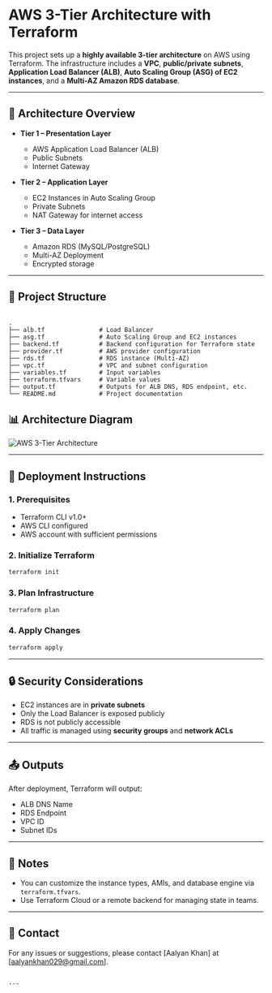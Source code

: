 

# AWS 3-Tier Architecture with Terraform

This project sets up a **highly available 3-tier architecture** on AWS using Terraform. The infrastructure includes a **VPC**, **public/private subnets**, **Application Load Balancer (ALB)**, **Auto Scaling Group (ASG) of EC2 instances**, and a **Multi-AZ Amazon RDS database**.

---

## 📐 Architecture Overview

- **Tier 1 – Presentation Layer**
  - AWS Application Load Balancer (ALB)
  - Public Subnets
  - Internet Gateway

- **Tier 2 – Application Layer**
  - EC2 Instances in Auto Scaling Group
  - Private Subnets
  - NAT Gateway for internet access

- **Tier 3 – Data Layer**
  - Amazon RDS (MySQL/PostgreSQL)
  - Multi-AZ Deployment
  - Encrypted storage

---

## 📁 Project Structure

```

.
├── alb.tf               # Load Balancer
├── asg.tf               # Auto Scaling Group and EC2 instances
├── backend.tf           # Backend configuration for Terraform state
├── provider.tf          # AWS provider configuration
├── rds.tf               # RDS instance (Multi-AZ)
├── vpc.tf               # VPC and subnet configuration
├── variables.tf         # Input variables
├── terraform.tfvars     # Variable values
├── output.tf            # Outputs for ALB DNS, RDS endpoint, etc.
└── README.md            # Project documentation

````
## 📊 Architecture Diagram

![AWS 3-Tier Architecture](/AWS-3-Tier-Architecture.png)

---

## 🚀 Deployment Instructions

### 1. Prerequisites

- Terraform CLI v1.0+
- AWS CLI configured
- AWS account with sufficient permissions

### 2. Initialize Terraform

```bash
terraform init
````

### 3. Plan Infrastructure

```bash
terraform plan
```

### 4. Apply Changes

```bash
terraform apply
```

---

## 🔒 Security Considerations

* EC2 instances are in **private subnets**
* Only the Load Balancer is exposed publicly
* RDS is not publicly accessible
* All traffic is managed using **security groups** and **network ACLs**

---

## 📤 Outputs

After deployment, Terraform will output:

* ALB DNS Name
* RDS Endpoint
* VPC ID
* Subnet IDs

---

## 📌 Notes

* You can customize the instance types, AMIs, and database engine via `terraform.tfvars`.
* Use Terraform Cloud or a remote backend for managing state in teams.

---

## 📧 Contact

For any issues or suggestions, please contact \[Aalyan Khan] at \[[aalyankhan029@gmail.com](mailto:aalyankhan029@gmail.com)].

```

---
